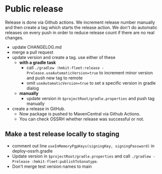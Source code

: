 # Public release

Release is done via Github actions. We increment release number manually and then create a tag which starts the release
action. We don't do automatic releases on every push in order to reduce release count if there are no real changes.

- update CHANGELOG.md
- merge a pull request
- update version and create a tag. use either of these
    - **with a gradle task**
        - call `./gradlew :hmkit-fleet:release -Prelease.useAutomaticVersion=true` to increment minor version and push
          new tag to remote
        - omit `useAutomaticVersion=true` to set a specific version in gradle dialog
    - **manually**
        - update version in `$projectRoot/gradle.properties` and push tag manually
- create a release in GitHub.
    - Now package is pushed to MavenCentral via Github Actions.
    - You can check OSSRH whether release was successful or not.

## Make a test release locally to staging

- comment out line `useInMemoryPgpKeys(signingKey, signingPassword)` in deploy-ossrh.gradle
- Update version in `$projectRoot/gradle.properties` and call `./gradlew -Prelease :hmkit-fleet:publishToSonatype`.
- Don't merge test version names to main